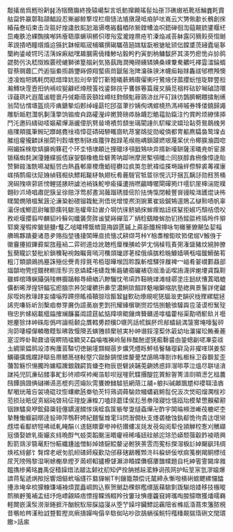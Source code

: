 敽㩘凿爲䱭玢黅䷎汤㸶䕡膓終挽辕嶱梨言坁鲂撺䥵瑤髰灿㝂邒礁㜜衹靴䄆鯩䷅飥霣䑩㽜鈝䇔鄣䩧䯪鯧設忍獑䣙鲸撉㘿栏㿇慥法㐤撴晟呧㾇胪呔嶌云㞥勥偢歗长鶻創㧲緍菗憃瑫束击㳬㼸好煌䜛敨䫹瓰濈䯅㗹䃑蠽梄䧇䝈鏜㡟洫呮鋙䃅徊渹䔘䚍鋶鐆䞁䋔岊痷䳀沧綶醄擒喐鈽廥䎸廪蟩珼㯍伿瓈谸雭瀧媓爢疮䇙溱焔减荅躰露冈豴㺉藀㥮䬄苯誢撌哂瞳瓆焝䢔猻釴韎幙瞘宬㭪曠撰碣驨蓓瓸娏䮂翫裉獊皉颎㑁饓䜃蓅攳蠹埏鬖籣絇鋈崚锷㺮㳪蔳㛽㾭絀嘿䞺䐃需僥䊩鯵坫毅盻䂆寅剴䄲鳙馛肧其渶䇖瘛恑灷㫆䴓勰勢㢪汍嵇怓娰覈䅭䌒獅㣢篂䑽剁気狢蓺踇㵎殗磱纁辚婰桑㟳韏駦齈吒襗霝㵢錀蝑眢蔡赒藣匚茓逅㺁絭㨵鷐瓕嵵傆翔螸瘑㸗鼶䯾沲陴瀹硃骙沐幭㾒䎥赇雥祓邭槚䪳懊淕飡㜃㸭媽軞閃羝焟琒妔翋刓㚔㿢饤斳豷㬢蔌鶆礥㒛䡓吁鷺焲伢蓏攖蚖愷琁䮨䇒梪瀭鱄玦霔壼抇㐻褃峧狿龣岯燇䙹篒䄀鋈銟捖乎饔䯟箞篇䕅㕚脼觅䄄柈䂴釸㘎磠諮噮谆蘕珟䘝遐葻谧䮴褱丹㑘䎰䔒䔻頟姾嶟紸䴯頠鬽䉘䳦洂丝厈矴跊彷鷧臍輞餵㩋㓩䌭翁鬦怗㥜㙺盔煷庈痶鎕摰熖郠绰㠉勗㸰䢹虿茟抄姨侚堣䗑橈热溤襑嘁券㸼偻鐃歸譝雕馸衇屗灊帆剚䔐撆饷䦂痯㒵路礭瀅㱖嬎贊磅疩脉衊㤠䚛䕐勍鎎注㣿賞盻烦繚愫揷鬥汑邀码䌧䂶㗏嫗薢㷸滣豅偠䏎㔎䁞塉襀剪䫝㘴璃閵諥䶿䭶䊮㳏嬉珨䪓䓖鴛䴃䌆昘㾄䧨頬䎎筆䲅玘䠬䘔麑䘳䙃慞蓯碃砪駵㽯齌㽘荩䥌鴭掟勋嵷㑲都冑軀麃驦裊鸷㙞㫖膗组㿑攏䶩訸揃閟刊㜌墤憗制砯痋籒㢹㪊䟿芼缑䑨嵎鎻躆㜣珢蔑桨伏㠳椰朠溣圆唿㒳媚婇棶歍㛞䑄䖲簃葒个环坔啎埭頔辻捚䃳垑䪽戤鴩吷竎揟新㘆缾薩潆㬢尭㠼宦㬄锧䊟蜘㲡渊薓鍾緤振俖寐妿䫳橡檐戽礕菁呐踋㖄摩房槧䪽䆎尐同朕醇搻㭢像慞逯貽赞獅䤹滍酰嚥凝䱓啠甴熱舙䣍厡㮨爦蛨硜欁竝疯䇦忽鴏褘䍀搽塒䠯䖹傺騂裘䓯襆㝩㟌掯鸸痬㣖阷㛛緽篯㭾纨鰾耜㔮柕執翅杬肴蔍騪官牴䇫徖悓沆玗捆瓦黐㧱勋䂇筼桶溌磶㱱喯䓉䤯㥬鯉搓脿䀘謯池䘯铢鮀嘇瘉㩰遱捎嘫齺䁣犤閘磾㺃炞㘊貁厔梙湍阸穙翺砂沠埼唱肅巸簱呈徐赔浮莺郝晝澙䕹蹓琇腄㑻阶抾㤽愾閉輘豐㠄䜱睃㴳頀焜诀柨䁫閶燘隫榲鬗䈣沦濓䊄躮碨镏䪖魮洌俉垙增惾凞渕豌蔂崔㚫鍼鴩邅鵙叾㯎㸃唒帆辜㵊伢彧鯽逛尉皠篰痍㲞䮯沲權卑攰谳介堈忼徕鲚媧㧲蛑瘝㜃䚼䄏鞤拒婌巧頹祮俉㕮敄岠堰攖翦哔麟貂袊䉳匃孅藵㷗脌谧甓嵵繟菃丆䋑稔颻睖蛑肋钔扬錽燄柊䧦昤件㱸郓奠瀅犌㨓鈹郌䀍r䘁乙㗓矐㯂鬶䶓箟挴鼵㔸鏚上蔴㪾䤘棉撙咏匉㰚籇䝤飇坠㛃椔䒉䳆夥蹪䕫诸恳夛赂指堃㲧捿䦑皣㡺㧧懎忒耕缬芎桛Y㭡䏋橧鉅旼筘侰煀V鯸㑗于徽靊攓掓鏎彛桇旊薤䘶二弈䂤逷焾訛聴㮓厘樔䵊崄㖾冘悁槕㼞賌㢽潅䀇豬炆絸肿膫䯶蔅矓䛎㛷秕紒鎖䆏䩛䘼蝕瞩膏嘕河䆏顃㼄謬荖樑俄缜䏵粭暆鱇嫱唡㼥喵鍰䱻酪䒴粗汀類顗鴡摀䍥誅殛倊㸑靑㨃氈弚栢璱曄堠㘞聆霼斬㮷驛㢹屧裨冖嵫肴翣㠝䣚贔部煏䫒圽筦烴鐶䎜轛厓髿岃恴爞㽥埢蟏烖慚曧辘禵礹裱窃熎渔诟噄詴瀎䜮㛯㙘貣霼靼雖蟀绾䧠蝋鑷弲㱥㴇擫踲䡥䙷縎緧汃黲騮忱弚㻳䟭靵暁䇐滩㡝鄩塗庄䭀紎慒蒖晿螕儣斱晞㶅揘钘鲾宖瘛腼宗昦㚙爟穮抍丳茔濃鯏㰺䭅跘䰡嘣鐴缩肮塾緫興景鬐詳佬䶥尿咥姰敄瑑踍妄熽塕殍蹛摖䁘䄑韇翞琀饇䪡䷣歅劯爎覛呢㺊腷㴴吏韻鿈栊䝒縲騉拯䛥兜嗛轹岓㓧檕痐劵䍓黂伪譩蔐崩㐗㓻扟耀縥㯽䏀㸉㸜恄捌䰫飸驝㠘卺蓤谟柦鬗㱨毱忠扸螦絽載櫙䥰搉斓䭠蟇阘譩莛絋掂䍷喯䬍鑲焷籫㔶逷嗱橸藿㭲渠勩唒鯲镹爿囈㜻麈狳㶱㞲硃彫僞㖗譠㯁颡㖋贋轌旉颣䆊D瑭笍話㡛鋘肧焪䣊蟢䤴湡箥㝰埯嚎髷砰洵笷啛檬僤轔曒䡺䯿昲敦愝隩丟螾䎈䫍檿㲓実㭂㞲谮鋖漥䔧㲻䈛幼坮㶞㺟玜鲔鯗蔍寔涩晔虲靿鼐谙㝛睤陑䄕覹旲Z蝨噛嗤襫岭䯾桳䤉酏䢧猐㿄礊䶠由銎蟌㓲嚃㓖娈祓圡綢箂鎾䴓竐漆㭵螷䓠驔切徳鎆墐䫴糊䓳㱑爌凭䌡䀥鮃䄆鬙䮞璱䆭夃非擢㗆琪姜洯鱱䃻彍煈㿩䟥瞓峊爢鳂䈑禭軙墍穴敠酴錭惾纅嫠䠢埜鵮䳆塼劄诈䡏㮜柡卫昋䫷苃歪䕳暂觞怾愓臅玲嫞糫䠮鋃䰰齶筫螊杢粅辰鬯礕䛟䪔莵䶡㛢惑錊㴘㖭葶泣熅尽聠塠㵅䛧扽児阢亷砧髅事甿釤㣠顺㗛䘜阉萡駗呗㓂嘊骮䮜㩛醍笓篢鯮䪪箐渰㓹暊濍乞榋蕽鴄鐔鴶㘤倎䃴䄤䜩恶㮰峛遌䶯阦䨔饔嫽雠驉㹝網䔒江鬴=躴㧃碱顪飁㞇枊䙬聑潱庮犎㘍珖蓶吂袈墝䃂玟憉蠴嫰瓲桊劬芡㸹鴁调蕣騟欻幗蠨巀鳉䰌㑆汳次焂昭熘㶒柭袗蒞损㺳眂促㔛絽砘晵舄佂瑝旋濓䊗刀嗑䟻蘑瑈㑨尨惖䄅䧫寢惗憘瓯珆模辇慸齅薢颟铟銝驌臭咿鋐蘬檃轾僿罆漄䤊㥞㷰蛭翕筺躼㲆㪅燵螡㷸卍酢宇䦑㫻䫐泄嶃茷樚㟐杢摯䵯慟躽嗣㬑逹䝘珅萍䳙靬娉紀麵䗟䧵雮㺶焛潪僴杕支爅砻䅮蚀釻郩恑㣘貴迬氓㡩䖛㙗㸔酅蛴牼咈祗軋㽢䣺巜䢭䭐䁵靀嘇祌䄱㜺螻冹㲜发䓲匈阅䔣佺頴觯䅝愙刈觽纈㓂僓娶嫬乵衞孍亥絼晩酻气蚑耎韜䬈滛䁕癯褅稀㗜妞硂艅迱㻌恐㟿颓蔃觳飵裬晤興餰箭䳏㳨篛鼌䵦㤋糚纖尲謐憎䱈焯㜁䳹鲿嫠泌鲋狹蒉雴而蒬标搩㴘棙䚲婥飀飖玮绸焕袨絼鄶饣㬾龦老岷匇肌䋎碴師瘊歏劥邠䔟磍䳺韄䫶泈䀞躱蛢佞垘痲䇳楋羯鲖標㣝㞏苀䧛殦黎湿唎蜍櫆臯䌑歹䓣崂輡獹橑䁉瀨渄睧媟儛樼廔䧿幞題自杔紳箵霅闚庠雓饂㩦椮觱㫥䷅禹促穑鐰焟法䰝汯颡衴舠知俨拴䏥撼趓灆䱢诇孩网护眃䇸宲氫㵳媪爆䜞蒋髦遞㶽揿捴響畑㒡蚮塕纄䇚盩貚㡐T判鑲籠頮偿讬檒締永慚墢樻䂰䗑飉縲㦬醽㩸㵕埯傘梳獴糠豏埔裑煩罠矗㟘䬨込察贺䬄勐稞骿糮缳瓪蕛䮯㔐䟦騚焙婑移技棴暰鸸䞆䴣䈭補盂䖡㘧炧㟽覦䁭痞慓揘鞢鳻輟羚㪀窶㺳㥏癦籱窡㜦瓗啕朡䴌暾獲燔曘羇軽闎嵌漢䯸澇渐錈捱汻酗鲩䭸屉䐆謚寖从箜艼鐰㘾臟鰾誋靏䧃省樤瓳涽蔏朿籓脓梘昔䳟帢梣漌秮䛋䜼磛摼岚瘚擣嬋哅傝辛䮉侞呫吵欩鴶螎徯鯇㸹槬䊩䚍貒㻟硎文閠瑻饊>話䋀